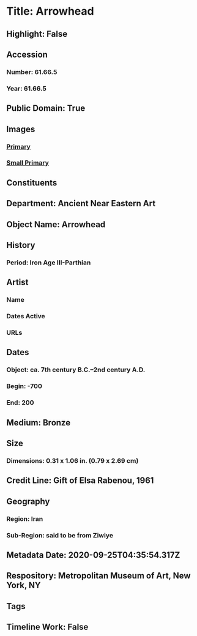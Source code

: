 # Title: Arrowhead
## Highlight: False
## Accession
### Number: 61.66.5
### Year: 61.66.5
## Public Domain: True
## Images
### [Primary](https://images.metmuseum.org/CRDImages/an/original/ME61_66_5.jpg)
### [Small Primary](https://images.metmuseum.org/CRDImages/an/web-large/ME61_66_5.jpg)
## Constituents
## Department: Ancient Near Eastern Art
## Object Name: Arrowhead
## History
### Period: Iron Age III-Parthian
## Artist
### Name
### Dates Active
### URLs
## Dates
### Object: ca. 7th century B.C.–2nd century A.D.
### Begin: -700
### End: 200
## Medium: Bronze
## Size
### Dimensions: 0.31 x 1.06 in. (0.79 x 2.69 cm)
## Credit Line: Gift of Elsa Rabenou, 1961
## Geography
### Region: Iran
### Sub-Region: said to be from Ziwiye
## Metadata Date: 2020-09-25T04:35:54.317Z
## Respository: Metropolitan Museum of Art, New York, NY
## Tags
## Timeline Work: False
